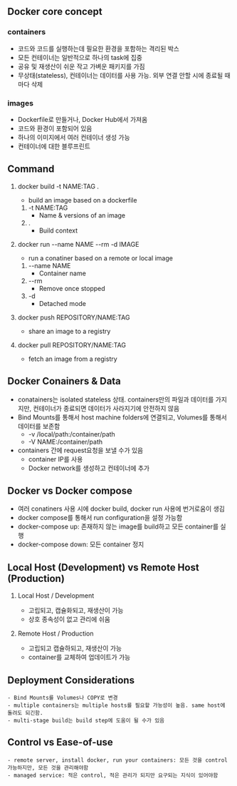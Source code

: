 ## Docker core concept
### containers
- 코드와 코드를 실행하는데 필요한 환경을 포함하는 격리된 박스
- 모든 컨테이너는 일반적으로 하나의 task에 집중
- 공유 및 재생산이 쉬운 작고 가벼운 패키지를 가짐
- 무상태(stateless), 컨테이너는 데이터를 사용 가능. 외부 연결 안할 시에 종료될 때마다 삭제

### images
- Dockerfile로 만들거나, Docker Hub에서 가져옴
- 코드와 환경이 포함되어 있음
- 하나의 이미지에서 여러 컨테이너 생성 가능
- 컨테이너에 대한 블루프린트

## Command
1. docker build -t NAME:TAG .
    - build an image based on a dockerfile
    1. -t NAME:TAG 
        - Name & versions of an image
    2. .
        - Build context

2. docker run --name NAME --rm -d IMAGE
    - run a conatiner based on a remote or local image
    1. --name NAME
        - Container name
    2. --rm
        - Remove once stopped
    3. -d
        - Detached mode

3. docker push REPOSITORY/NAME:TAG
    - share an image to a registry

4. docker pull REPOSITORY/NAME:TAG
    - fetch an image from a registry

## Docker Conainers & Data
- conatainers는 isolated stateless 상태. containers만의 파일과 데이터를 가지지만, 컨테이너가 종료되면 데이터가 사라지기에 안전하지 않음
- Bind Mounts를 통해서 host machine folders에 연결되고, Volumes를 통해서 데이터를 보존함
    - -v /local/path:/container/path 
    - -V NAME:/container/path
- containers 간에 request요청을 보낼 수가 있음
    - container IP를 사용
    - Docker network를 생성하고 컨테이너에 추가

## Docker vs Docker compose
- 여러 conatiners 사용 시에 docker build, docker run 사용에 번거로움이 생김
- docker compose를 통해서 run configuration을 설정 가능함
- docker-compose up: 존재하지 않는 image를 build하고 모든 container를 실행
- docker-compose down: 모든 container 정지

## Local Host (Development) vs Remote Host (Production)
1. Local Host / Development
    - 고립되고, 캡슐화되고, 재생산이 가능
    - 상호 종속성이 없고 관리에 쉬움

2. Remote Host / Production
    - 고립되고 캡슐하되고, 재생산이 가능
    - container를 교체하여 업데이트가 가능

## Deployment Considerations
    - Bind Mounts를 Volumes나 COPY로 변경
    - multiple containers는 multiple hosts를 필요할 가능성이 높음. same host에 돌려도 되긴함.
    - multi-stage build는 build step에 도움이 될 수가 있음
    
## Control vs Ease-of-use
    - remote server, install docker, run your containers: 모든 것을 control 가능하지만, 모든 것을 관리해야함
    - managed service: 적은 control, 적은 관리가 되지만 요구되는 지식이 있어야함
    